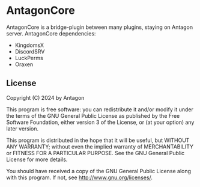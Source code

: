# AntagonCore
AntagonCore is a bridge-plugin between many plugins, staying on Antagon server.
AntagonCore dependencies:
- KingdomsX
- DiscordSRV
- LuckPerms
- Oraxen

## License
Copyright (C) 2024 by Antagon

This program is free software: you can redistribute it and/or modify
it under the terms of the GNU General Public License as published by
the Free Software Foundation, either version 3 of the License, or
(at your option) any later version.

This program is distributed in the hope that it will be useful,
but WITHOUT ANY WARRANTY; without even the implied warranty of
MERCHANTABILITY or FITNESS FOR A PARTICULAR PURPOSE.  See the
GNU General Public License for more details.

You should have received a copy of the GNU General Public License
along with this program.  If not, see <http://www.gnu.org/licenses/>.

